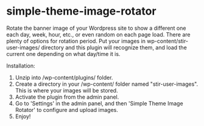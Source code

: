 # simple-theme-image-rotator
Rotate the banner image of your Wordpress site to show a different one each day, week, hour, etc., or even random on each page load. There are plenty of options for rotation period. Put your images in wp-content/stir-user-images/ directory and this plugin will recognize them, and load the current one depending on what day/time it is.

Installation:
1. Unzip into /wp-content/plugins/ folder.
2. Create a directory in your /wp-content/ folder named "stir-user-images". This is where your images will be stored.
3. Activate the plugin from the admin panel.
4. Go to 'Settings' in the admin panel, and then 'Simple Theme Image Rotator' to configure and upload images.
5. Enjoy!
